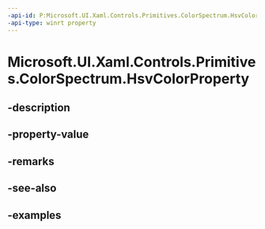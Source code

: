 ```yaml
---
-api-id: P:Microsoft.UI.Xaml.Controls.Primitives.ColorSpectrum.HsvColorProperty
-api-type: winrt property
---
```


<!-- Property syntax.
public DependencyProperty HsvColorProperty { get; }
-->

# Microsoft.UI.Xaml.Controls.Primitives.ColorSpectrum.HsvColorProperty

## -description

## -property-value

## -remarks

## -see-also

## -examples

